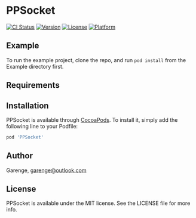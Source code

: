 # PPSocket

[![CI Status](https://img.shields.io/travis/Garenge/PPSocket.svg?style=flat)](https://travis-ci.org/Garenge/PPSocket)
[![Version](https://img.shields.io/cocoapods/v/PPSocket.svg?style=flat)](https://cocoapods.org/pods/PPSocket)
[![License](https://img.shields.io/cocoapods/l/PPSocket.svg?style=flat)](https://cocoapods.org/pods/PPSocket)
[![Platform](https://img.shields.io/cocoapods/p/PPSocket.svg?style=flat)](https://cocoapods.org/pods/PPSocket)

## Example

To run the example project, clone the repo, and run `pod install` from the Example directory first.

## Requirements

## Installation

PPSocket is available through [CocoaPods](https://cocoapods.org). To install
it, simply add the following line to your Podfile:

```ruby
pod 'PPSocket'
```

## Author

Garenge, garenge@outlook.com

## License

PPSocket is available under the MIT license. See the LICENSE file for more info.
